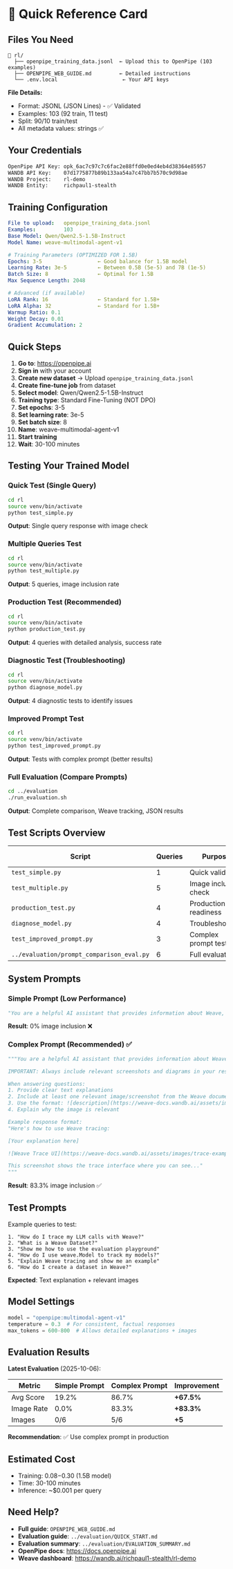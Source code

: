# 🚀 Quick Reference Card

## Files You Need

```
📁 rl/
  ├── openpipe_training_data.jsonl  ← Upload this to OpenPipe (103 examples)
  ├── OPENPIPE_WEB_GUIDE.md         ← Detailed instructions
  └── .env.local                     ← Your API keys
```

**File Details:**
- Format: JSONL (JSON Lines) - ✅ Validated
- Examples: 103 (92 train, 11 test)
- Split: 90/10 train/test
- All metadata values: strings ✅

## Your Credentials

```bash
OpenPipe API Key: opk_6ac7c97c7c6fac2e88ffd0e0ed4eb4d38364e85957
WANDB API Key:    07d1775877b89b133aa54a7c47bb7b570c9d98ae
WANDB Project:    rl-demo
WANDB Entity:     richpaul1-stealth
```

## Training Configuration

```yaml
File to upload:   openpipe_training_data.jsonl
Examples:         103
Base Model: Qwen/Qwen2.5-1.5B-Instruct
Model Name: weave-multimodal-agent-v1

# Training Parameters (OPTIMIZED FOR 1.5B)
Epochs: 3-5                  ← Good balance for 1.5B model
Learning Rate: 3e-5          ← Between 0.5B (5e-5) and 7B (1e-5)
Batch Size: 8                ← Optimal for 1.5B
Max Sequence Length: 2048

# Advanced (if available)
LoRA Rank: 16                ← Standard for 1.5B+
LoRA Alpha: 32               ← Standard for 1.5B+
Warmup Ratio: 0.1
Weight Decay: 0.01
Gradient Accumulation: 2
```

## Quick Steps

1. **Go to**: https://openpipe.ai
2. **Sign in** with your account
3. **Create new dataset** → Upload `openpipe_training_data.jsonl`
4. **Create fine-tune job** from dataset
5. **Select model**: Qwen/Qwen2.5-1.5B-Instruct
6. **Training type**: Standard Fine-Tuning (NOT DPO)
7. **Set epochs**: 3-5
8. **Set learning rate**: 3e-5
9. **Set batch size**: 8
10. **Name**: weave-multimodal-agent-v1
11. **Start training**
12. **Wait**: 30-100 minutes

## Testing Your Trained Model

### Quick Test (Single Query)
```bash
cd rl
source venv/bin/activate
python test_simple.py
```
**Output**: Single query response with image check

### Multiple Queries Test
```bash
cd rl
source venv/bin/activate
python test_multiple.py
```
**Output**: 5 queries, image inclusion rate

### Production Test (Recommended)
```bash
cd rl
source venv/bin/activate
python production_test.py
```
**Output**: 4 queries with detailed analysis, success rate

### Diagnostic Test (Troubleshooting)
```bash
cd rl
source venv/bin/activate
python diagnose_model.py
```
**Output**: 4 diagnostic tests to identify issues

### Improved Prompt Test
```bash
cd rl
source venv/bin/activate
python test_improved_prompt.py
```
**Output**: Tests with complex prompt (better results)

### Full Evaluation (Compare Prompts)
```bash
cd ../evaluation
./run_evaluation.sh
```
**Output**: Complete comparison, Weave tracking, JSON results

## Test Scripts Overview

| Script | Queries | Purpose | Weave Tracked |
|--------|---------|---------|---------------|
| `test_simple.py` | 1 | Quick validation | ❌ |
| `test_multiple.py` | 5 | Image inclusion check | ❌ |
| `production_test.py` | 4 | Production readiness | ❌ |
| `diagnose_model.py` | 4 | Troubleshooting | ❌ |
| `test_improved_prompt.py` | 3 | Complex prompt test | ❌ |
| `../evaluation/prompt_comparison_eval.py` | 6 | Full evaluation | ✅ |

## System Prompts

### Simple Prompt (Low Performance)
```python
"You are a helpful AI assistant that provides information about Weave, W&B's LLM observability framework. When appropriate, include relevant images in your responses using markdown format: ![alt text](image_url)"
```
**Result**: 0% image inclusion ❌

### Complex Prompt (Recommended) ✅
```python
"""You are a helpful AI assistant that provides information about Weave, W&B's LLM observability framework.

IMPORTANT: Always include relevant screenshots and diagrams in your responses using markdown format: ![alt text](image_url)

When answering questions:
1. Provide clear text explanations
2. Include at least one relevant image/screenshot from the Weave documentation
3. Use the format: ![description](https://weave-docs.wandb.ai/assets/images/...)
4. Explain why the image is relevant

Example response format:
"Here's how to use Weave tracing:

[Your explanation here]

![Weave Trace UI](https://weave-docs.wandb.ai/assets/images/trace-example.png)

This screenshot shows the trace interface where you can see..."
"""
```
**Result**: 83.3% image inclusion ✅

## Test Prompts

Example queries to test:

```
1. "How do I trace my LLM calls with Weave?"
2. "What is a Weave Dataset?"
3. "Show me how to use the evaluation playground"
4. "How do I use weave.Model to track my models?"
5. "Explain Weave tracing and show me an example"
6. "How do I create a dataset in Weave?"
```

**Expected**: Text explanation + relevant images

## Model Settings

```python
model = "openpipe:multimodal-agent-v1"
temperature = 0.3  # For consistent, factual responses
max_tokens = 600-800  # Allows detailed explanations + images
```

## Evaluation Results

**Latest Evaluation** (2025-10-06):

| Metric | Simple Prompt | Complex Prompt | Improvement |
|--------|---------------|----------------|-------------|
| Avg Score | 19.2% | 86.7% | **+67.5%** |
| Image Rate | 0.0% | 83.3% | **+83.3%** |
| Images | 0/6 | 5/6 | **+5** |

**Recommendation**: ✅ Use complex prompt in production

## Estimated Cost

- Training: $0.08-$0.30 (1.5B model)
- Time: 30-100 minutes
- Inference: ~$0.001 per query

## Need Help?

- **Full guide**: `OPENPIPE_WEB_GUIDE.md`
- **Evaluation guide**: `../evaluation/QUICK_START.md`
- **Evaluation summary**: `../evaluation/EVALUATION_SUMMARY.md`
- **OpenPipe docs**: https://docs.openpipe.ai
- **Weave dashboard**: https://wandb.ai/richpaul1-stealth/rl-demo


